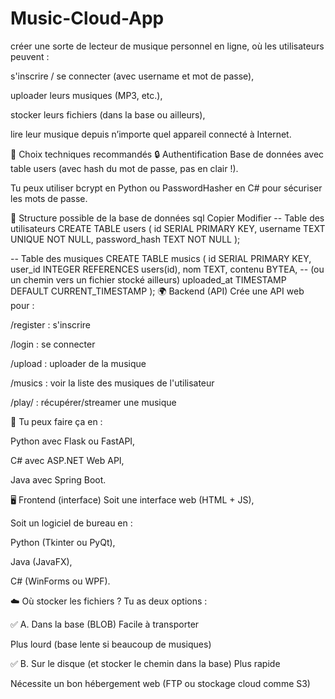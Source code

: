 # Music-Cloud-App
créer une sorte de lecteur de musique personnel en ligne, où les utilisateurs peuvent :

s'inscrire / se connecter (avec username et mot de passe),

uploader leurs musiques (MP3, etc.),

stocker leurs fichiers (dans la base ou ailleurs),

lire leur musique depuis n’importe quel appareil connecté à Internet.

🧠 Choix techniques recommandés
🔒 Authentification
Base de données avec table users (avec hash du mot de passe, pas en clair !).

Tu peux utiliser bcrypt en Python ou PasswordHasher en C# pour sécuriser les mots de passe.

🧱 Structure possible de la base de données
sql
Copier
Modifier
-- Table des utilisateurs
CREATE TABLE users (
    id SERIAL PRIMARY KEY,
    username TEXT UNIQUE NOT NULL,
    password_hash TEXT NOT NULL
);

-- Table des musiques
CREATE TABLE musics (
    id SERIAL PRIMARY KEY,
    user_id INTEGER REFERENCES users(id),
    nom TEXT,
    contenu BYTEA, -- (ou un chemin vers un fichier stocké ailleurs)
    uploaded_at TIMESTAMP DEFAULT CURRENT_TIMESTAMP
);
🌍 Backend (API)
Crée une API web pour :

/register : s'inscrire

/login : se connecter

/upload : uploader de la musique

/musics : voir la liste des musiques de l'utilisateur

/play/<id> : récupérer/streamer une musique

📌 Tu peux faire ça en :

Python avec Flask ou FastAPI,

C# avec ASP.NET Web API,

Java avec Spring Boot.

🖥️ Frontend (interface)
Soit une interface web (HTML + JS),

Soit un logiciel de bureau en :

Python (Tkinter ou PyQt),

Java (JavaFX),

C# (WinForms ou WPF).

☁️ Où stocker les fichiers ?
Tu as deux options :

✅ A. Dans la base (BLOB)
Facile à transporter

Plus lourd (base lente si beaucoup de musiques)

✅ B. Sur le disque (et stocker le chemin dans la base)
Plus rapide

Nécessite un bon hébergement web (FTP ou stockage cloud comme S3)
